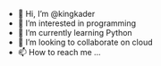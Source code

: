 - 👋 Hi, I’m @kingkader
- 👀 I’m interested in programming 
- 🌱 I’m currently learning Python 
- 💞️ I’m looking to collaborate on cloud
- 📫 How to reach me ...

<!---
kingkader/kingkader is a ✨ special ✨ repository because its `README.md` (this file) appears on your GitHub profile.
You can click the Preview link to take a look at your changes.
--->
